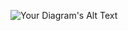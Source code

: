![Your Diagram's Alt Text](https://github.com/danielde720/news_etl_project/assets/141448979/7a8d39c3-9da0-4a22-8be6-b302e86d34af)
